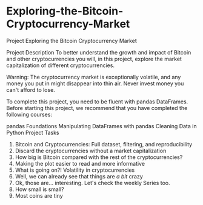 # Exploring-the-Bitcoin-Cryptocurrency-Market
Project Exploring the Bitcoin Cryptocurrency Market

Project Description
To better understand the growth and impact of Bitcoin and other cryptocurrencies you will, in this project, explore the market capitalization of different cryptocurrencies.

Warning: The cryptocurrency market is exceptionally volatile, and any money you put in might disappear into thin air. Never invest money you can't afford to lose.

To complete this project, you need to be fluent with pandas DataFrames. Before starting this project, we recommend that you have completed the following courses:

pandas Foundations
Manipulating DataFrames with pandas
Cleaning Data in Python
Project Tasks
1. Bitcoin and Cryptocurrencies: Full dataset, filtering, and reproducibility
2. Discard the cryptocurrencies without a market capitalization
3. How big is Bitcoin compared with the rest of the cryptocurrencies?
4. Making the plot easier to read and more informative
5. What is going on?! Volatility in cryptocurrencies
6. Well, we can already see that things are *a bit* crazy
7. Ok, those are... interesting. Let's check the weekly Series too.
8. How small is small?
9. Most coins are tiny
